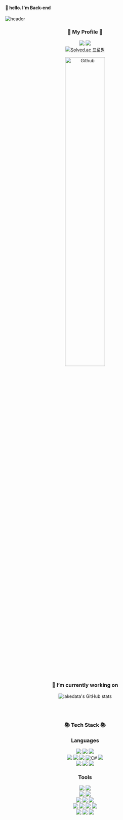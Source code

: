 #### 👋 hello. I'm Back-end 
![header](https://capsule-render.vercel.app/api?type=waving&color=gradient&height=200&text=Welcome%20To%20My%20Github%20Page!!&fontSize=40&fontAlign=70&fontAlignY=40&animation=twinkling)

<div align=center>

### 🌱 My Profile 🌱</b>
<a href = "https://www.instagram.com/easyk4/"><img src="https://img.shields.io/badge/instagram-E4405F?style=flat&logo=Instagram&logoColor=white"/></a>
<a href="https://easyk4.notion.site/Lee-Jiyoung-ad40a0feea9e4047b4012b6383ee0422?pvs=4"><img src="https://img.shields.io/badge/Notion-000000?style=flat&logo=Notion&logoColor=white" /></a> <br/>
[![Solved.ac
프로필](http://mazassumnida.wtf/api/mini/generate_badge?boj=wldud2550)](https://solved.ac/wldud2550)

<!-- Any image aligned to the right. Beware the width -->
<img width="50%" align="center" alt="Github" src="https://raw.githubusercontent.com/onimur/.github/master/.resources/git-header.svg" />

### 🔭 I’m currently working on
![lakedata's GitHub stats](https://github-readme-stats.vercel.app/api?username=lakedata&show_icons=true&theme=dark)


<br/><br/>

### 📚 Tech Stack 📚 </b> 

### Languages
<img src="https://img.shields.io/badge/spring-6DB33F?style=flat&logo=spring&logoColor=white"> 
<img src="https://img.shields.io/badge/Linux-9999FF?style=flat&logo=Linux&logoColor=white"/></a>
<img src="https://img.shields.io/badge/PHP-777BB4?style=flat&logo=PHP&logoColor=white"/></a>
<br/>
<img src="https://img.shields.io/badge/Java-FF7800?style=flat&logo=Java&logoColor=white"/></a>
<img src="https://img.shields.io/badge/C-2F8D46?style=flat&logo=C&logoColor=white"/></a>
<img src="https://img.shields.io/badge/C++-00599C?style=flat&logo=C++&logoColor=white"/></a>
<img src="https://img.shields.io/badge/-C%23-333333?style=flat&amp;logo=c#" alt="C#"></a>
<img src="https://img.shields.io/badge/Python-3766AB?style=flat&logo=Python&logoColor=white"/></a>
<br/>
<img src="https://img.shields.io/badge/Javascript-F7DF1E?style=flat&logo=Javascript&logoColor=white"/></a>
<img src="https://img.shields.io/badge/CSS-29B2FE?style=flat&logo=CSS3&logoColor=white"/></a>
<img src="https://img.shields.io/badge/HTML5-E34F26?style=flat&logo=HTML5&logoColor=white"/></a>
 
### Tools
<img src="https://img.shields.io/badge/Git-FF4470?style=flat&logo=git&logoColor=white"/></a>
<img src="https://img.shields.io/badge/Github-000000?style=flat&logo=Github&logoColor=white"/></a> 
<br/>
<img src="https://img.shields.io/badge/Eclipse IDE-2C2255?style=flat&logo=Eclipse IDE&logoColor=white"/></a>
<img src="https://img.shields.io/badge/intellijidea-000000?style=flat&&logo=intellijidea&logoColor=white"><br/>
<img src="https://img.shields.io/badge/Visual Studio IDE-5C2D91?style=flat&logo=Visual Studio&logoColor=white"/></a>
<img src="https://img.shields.io/badge/Visual Studio Code-007ACC?style=flat&logo=Visual Studio&logoColor=white"/></a>
<img src="https://img.shields.io/badge/Android Studio-3DDC84?style=flate&logo=Android Studio&logoColor=white"/></a>
<br/>
<img src="https://img.shields.io/badge/Powered%20by-Unity-black?style=flat&logo=unity" /></a>
<img src="https://img.shields.io/badge/Ubuntu-E95420?style=flat&logo=Ubuntu&logoColor=white"/></a>
<img src="https://img.shields.io/badge/Jupyter-F37626.svg?&style=flat&logo=Jupyter&logoColor=white"/></a>
<img src="https://img.shields.io/badge/postman-FF6C37?style=flat&logo=postman&logoColor=white"> 
<br/>
<img src="https://img.shields.io/badge/Amazon AWS-232F3E?style=flat&logo=Amazon AWS&logoColor=white"/></a>
<img src="https://img.shields.io/badge/OracleS-F80000?style=flat&logo=OracleS&logoColor=white"/></a>
<img src="https://img.shields.io/badge/Mysql-CC2927?style=flat&logo=MySql&logoColor=white"/></a>
</div>
<!--
**lakedata/lakedata** is a ✨ _special_ ✨ repository because its `README.md` (this file) appears on your GitHub profile.

Here are some ideas to get you started:

- 🔭 I’m currently working on ...
- 🌱 I’m currently learning ...
- 👯 I’m looking to collaborate on ...
- 🤔 I’m looking for help with ...
- 💬 Ask me about ...
- 📫 How to reach me: ...
- 😄 Pronouns: ...
- ⚡ Fun fact: ...
-->
